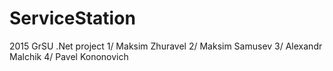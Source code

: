 # ServiceStation
2015 GrSU .Net project 
1/ Maksim Zhuravel
2/ Maksim Samusev
3/ Alexandr Malchik
4/ Pavel Kononovich
